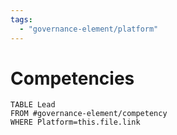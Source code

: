 ```yaml
---
tags:
  - "governance-element/platform"
---
```

# Competencies
```dataview
TABLE Lead
FROM #governance-element/competency 
WHERE Platform=this.file.link
```

